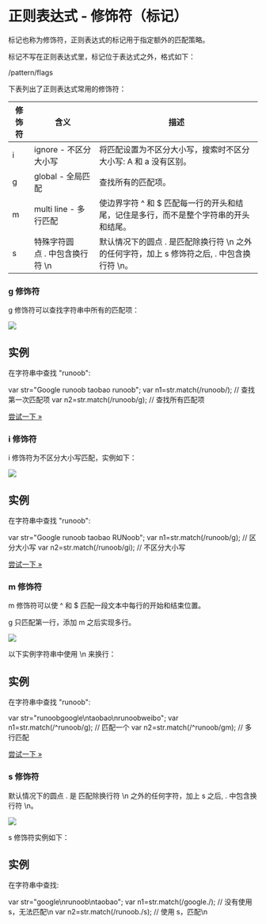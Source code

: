 # 正则表达式 - 修饰符（标记）

标记也称为修饰符，正则表达式的标记用于指定额外的匹配策略。

标记不写在正则表达式里，标记位于表达式之外，格式如下：

/pattern/flags

下表列出了正则表达式常用的修饰符：

|修饰符|含义|描述|
|---|---|---|
|i|ignore - 不区分大小写|将匹配设置为不区分大小写，搜索时不区分大小写: A 和 a 没有区别。|
|g|global - 全局匹配|查找所有的匹配项。|
|m|multi line - 多行匹配|使边界字符 ^ 和 $ 匹配每一行的开头和结尾，记住是多行，而不是整个字符串的开头和结尾。|
|s|特殊字符圆点 . 中包含换行符 \n|默认情况下的圆点 . 是匹配除换行符 \n 之外的任何字符，加上 s 修饰符之后, . 中包含换行符 \n。|

### g 修饰符

g 修饰符可以查找字符串中所有的匹配项：

![](https://www.runoob.com/wp-content/uploads/2020/08/D1A5F1E7-E25E-448E-9BE3-68508E058E99.jpg)

## 实例

在字符串中查找 "runoob":

var str="Google runoob taobao runoob"; var n1=str.match(/runoob/); // 查找第一次匹配项 var n2=str.match(/runoob/g); // 查找所有匹配项

  
[尝试一下 »](https://www.runoob.com/try/try.php?filename=tryjsref_match_regexp4)

### i 修饰符

i 修饰符为不区分大小写匹配，实例如下：

![](https://www.runoob.com/wp-content/uploads/2020/08/FF2D211D-0B88-492C-BAA4-04183278383E.jpg)

## 实例

在字符串中查找 "runoob":

var str="Google runoob taobao RUNoob"; var n1=str.match(/runoob/g); // 区分大小写 var n2=str.match(/runoob/gi); // 不区分大小写

  
[尝试一下 »](https://www.runoob.com/try/try.php?filename=tryjsref_match_regexp3)

### m 修饰符

m 修饰符可以使 ^ 和 $ 匹配一段文本中每行的开始和结束位置。

g 只匹配第一行，添加 m 之后实现多行。

![](https://www.runoob.com/wp-content/uploads/2020/08/BC3E6D8A-21D2-44F8-A1AE-D90C4939D37A.jpg)

以下实例字符串中使用 \n 来换行：

## 实例

在字符串中查找 "runoob":

var str="runoobgoogle\ntaobao\nrunoobweibo"; var n1=str.match(/^runoob/g); // 匹配一个 var n2=str.match(/^runoob/gm); // 多行匹配

  
[尝试一下 »](https://www.runoob.com/try/try.php?filename=tryjsref_match_regexp6)

### s 修饰符

默认情况下的圆点 . 是 匹配除换行符 \n 之外的任何字符，加上 s 之后, . 中包含换行符 \n。

![](https://www.runoob.com/wp-content/uploads/2020/08/5CDFC964-F0C4-4ADE-80F3-17FB4748DE14.jpg)

s 修饰符实例如下：

## 实例

在字符串中查找:

var str="google\nrunoob\ntaobao"; var n1=str.match(/google./); // 没有使用 s，无法匹配\n var n2=str.match(/runoob./s); // 使用 s，匹配\n